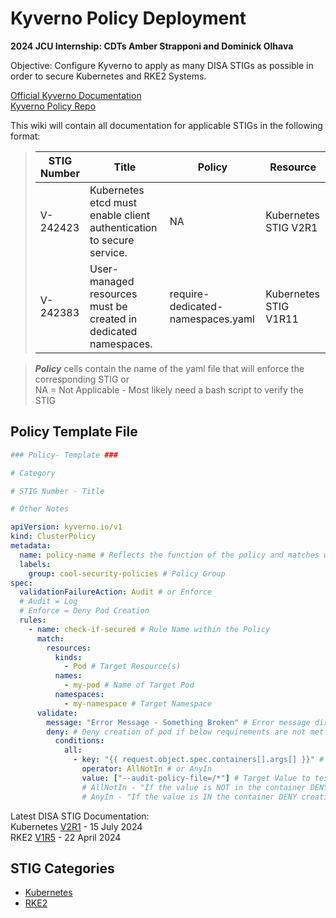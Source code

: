 # Kyverno Policy Deployment #
**2024 JCU Internship: CDTs Amber Strapponi and Dominick Olhava**  

Objective: Configure Kyverno to apply as many DISA STIGs as possible in order to secure Kubernetes and RKE2 Systems.   

[Official Kyverno Documentation](https://kyverno.io/)   
[Kyverno Policy Repo](https://github.com/1less1/kyverno-STIG-security)

This wiki will contain all documentation for applicable STIGs in the following format:  

> | STIG Number | Title | Policy | Resource |
> | ----------- | ----- | ------ | -------- |
> | V-242423 | Kubernetes etcd must enable client authentication to secure service. | NA | Kubernetes STIG V2R1 |   
> | V-242383 | User-managed resources must be created in dedicated namespaces. | require-dedicated-namespaces.yaml | Kubernetes STIG V1R11 |    
 
> ***Policy*** cells contain the name of the yaml file that will enforce the corresponding STIG or   
> NA = Not Applicable - Most likely need a bash script to verify the STIG

## Policy Template File ##
```yaml
### Policy- Template ###

# Category

# STIG Number - Title

# Other Notes

apiVersion: kyverno.io/v1
kind: ClusterPolicy
metadata:
  name: policy-name # Reflects the function of the policy and matches with the file name
  labels:
    group: cool-security-policies # Policy Group 
spec:
  validationFailureAction: Audit # or Enforce
  # Audit = Log 
  # Enforce = Deny Pod Creation
  rules:
    - name: check-if-secured # Rule Name within the Policy 
      match:
        resources:
          kinds:
            - Pod # Target Resource(s)
          names:
            - my-pod # Name of Target Pod
          namespaces:
            - my-namespace # Target Namespace 
      validate:
        message: "Error Message - Something Broken" # Error message displayed if policy is violated!
        deny: # Deny creation of pod if below requirements are not met
          conditions:
            all: 
              - key: "{{ request.object.spec.containers[].args[] }}" # Key to test against - List of arguments within pod
                operator: AllNotIn # or AnyIn 
                value: ["--audit-policy-file=/*"] # Target Value to test against the Key
                # AllNotIn - "If the value is NOT in the container DENY creation"
                # AnyIn - "If the value is IN the container DENY creation"

```



Latest DISA STIG Documentation:    
Kubernetes [V2R1](../U_Kubernetes_V2R1_STIG_SCAP_1-3_Benchmark.xml) - 15 July 2024   
RKE2 [V1R5](../U_RGS_RKE2_STIG_V1R5_Manual-xccdf.xml) - 22 April 2024 


## STIG Categories <!-- Make sure to hyperlink each page when they are created!!! -->
- [Kubernetes](./wiki_kubernetes.md)
- [RKE2](./wiki_rke2.md)<!-- Removed for sec concerns -->
